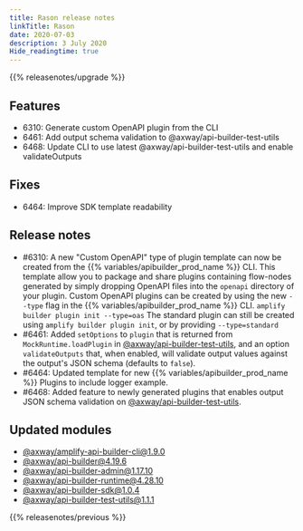 ```yaml
---
title: Rason release notes
linkTitle: Rason
date: 2020-07-03
description: 3 July 2020
Hide_readingtime: true
---
```


{{% releasenotes/upgrade %}}

## Features

* 6310: Generate custom OpenAPI plugin from the CLI
* 6461: Add output schema validation to @axway/api-builder-test-utils
* 6468: Update CLI to use latest @axway/api-builder-test-utils and enable validateOutputs

## Fixes

* 6464: Improve SDK template readability

## Release notes

* #6310: A new "Custom OpenAPI" type of plugin template can now be created from the {{% variables/apibuilder_prod_name %}} CLI. This template allow you to package and share plugins containing flow-nodes generated by simply dropping OpenAPI files into the `openapi` directory of your plugin. Custom OpenAPI plugins can be created by using the new `--type` flag in the {{% variables/apibuilder_prod_name %}} CLI. `amplify builder plugin init --type=oas` The standard plugin can still be created using `amplify builder plugin init`, or by providing `--type=standard`
* #6461: Added `setOptions` to `plugin` that is returned from `MockRuntime.loadPlugin` in [@axway/api-builder-test-utils](https://www.npmjs.com/package/@axway/api-builder-test-utils), and an option `validateOutputs` that, when enabled, will validate output values against the output's JSON schema (defaults to `false`).
* #6464: Updated template for new {{% variables/apibuilder_prod_name %}} Plugins to include logger example.
* #6468: Added feature to newly generated plugins that enables output JSON schema validation on [@axway/api-builder-test-utils](https://www.npmjs.com/package/@axway/api-builder-test-utils).

## Updated modules

* [@axway/amplify-api-builder-cli@1.9.0](https://www.npmjs.com/package/@axway/amplify-api-builder-cli/v/1.9.0)
* [@axway/api-builder@4.19.6](https://www.npmjs.com/package/@axway/api-builder/v/4.19.6)
* [@axway/api-builder-admin@1.17.10](https://www.npmjs.com/package/@axway/api-builder-admin/v/1.17.10)
* [@axway/api-builder-runtime@4.28.10](https://www.npmjs.com/package/@axway/api-builder-runtime/v/4.28.10)
* [@axway/api-builder-sdk@1.0.4](https://www.npmjs.com/package/@axway/api-builder-sdk/v/1.0.4)
* [@axway/api-builder-test-utils@1.1.1](https://www.npmjs.com/package/@axway/api-builder-test-utils/v/1.1.1)


{{% releasenotes/previous %}}
